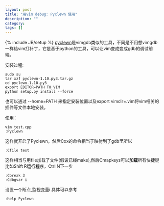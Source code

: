 ```yaml
---
layout: post
title: "用vim debug: Pyclewn 使用"
description: ""
category: 
tags: []
---
```

{% include JB/setup %}
[pyclewn](http://pyclewn.sourceforge.net/)是vimgdb类似的工具，不同是不用想vimgdb一样给vim打补丁，它是基于python的工具，可以让vim变成变成gdb的调试前端。

安装过程:

	sudo su
	tar xzf pyclewn-1.10.py3.tar.gz
	cd pyclewn-1.10.py3
	export EDITOR=PATH TO VIM
	python setup.py install --force

也可以通过 --home=PATH 来指定安装位置以及export vimdir=.vim将vim相关的插件等文件本地安装。

使用：

	vim test.cpp
	:Pyclewn

这样就开启了Pyclewn，然后Cxx的命令相当于映射到了gdb里所以

	:Cfile test
	
这样相当与用file加载了文件(假设已经make),然后Cmapkeys可以**加载**所有快捷键比如Shift R运行程序，Ctrl N下一步

	:Cbreak 3
	:Cdbgvar i 

设置一个断点,监视变量i
具体可以参考
	
 	:help Pyclewn
